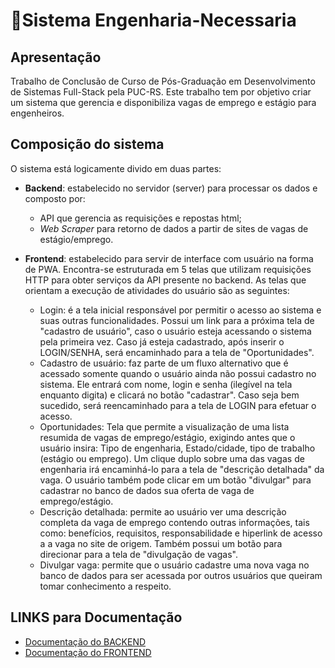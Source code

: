 # 📢Sistema Engenharia-Necessaria

## Apresentação
Trabalho de Conclusão de Curso de Pós-Graduação em Desenvolvimento de Sistemas Full-Stack pela PUC-RS. Este trabalho tem por objetivo criar um sistema que gerencia e disponibiliza vagas de emprego e estágio para engenheiros.

## Composição do sistema
 O sistema está logicamente divido em duas partes:
- **Backend**: estabelecido no servidor (server) para processar os dados e composto por:
    - API que gerencia as requisições e repostas html;
    - _Web Scraper_ para retorno de dados a partir de sites de vagas de estágio/emprego.
    
      
- **Frontend**: estabelecido para servir de interface com usuário na forma de PWA. Encontra-se estruturada em 5 telas que utilizam requisições HTTP para obter serviços da API presente no backend. As telas que orientam a execução de atividades do usuário são as seguintes:
  - Login: é a tela inicial responsável por permitir o acesso ao sistema e suas outras funcionalidades. Possui um link para a próxima tela de "cadastro de usuário", caso o usuário esteja acessando o sistema pela primeira vez. Caso já esteja cadastrado, após inserir o LOGIN/SENHA, será encaminhado para a tela de "Oportunidades".
  - Cadastro de usuário: faz parte de um fluxo alternativo que é acessado somente quando o usuário ainda não possui cadastro no sistema. Ele entrará com nome, login e senha (ilegível na tela enquanto digita) e clicará no botão "cadastrar". Caso seja bem sucedido, será reencaminhado para a tela de LOGIN para efetuar o acesso.
  - Oportunidades: Tela que permite a visualização de uma lista resumida de vagas de emprego/estágio, exigindo antes que o usuário insira: Tipo de engenharia, Estado/cidade, tipo de trabalho (estágio ou emprego). Um clique duplo sobre uma das vagas de engenharia irá encaminhá-lo para a tela de "descrição detalhada" da vaga. O usuário também pode clicar em um botão "divulgar" para cadastrar no banco de dados sua oferta de vaga de emprego/estágio.
  - Descrição detalhada: permite ao usuário ver uma descrição completa da vaga de emprego contendo outras informações, tais como: benefícios, requisitos, responsabilidade e hiperlink de acesso a a vaga no site de origem. Também possui um botão para direcionar para a tela de "divulgação de vagas".
  - Divulgar vaga: permite que o usuário cadastre uma nova vaga no banco de dados para ser acessada por outros usuários que queiram tomar conhecimento a respeito.

## LINKS para Documentação
- [Documentação do BACKEND](./backend/README.md)
- [Documentação do FRONTEND](./frontend/README.md)




